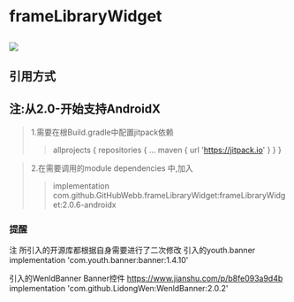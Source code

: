 # frameLibraryWidget
[![](https://jitpack.io/v/GitHubWebb/frameLibraryWidget.svg)](https://jitpack.io/#GitHubWebb/frameLibraryWidget)
----
## 引用方式
## 注:从2.0-开始支持AndroidX
>1.需要在根Build.gradle中配置jitpack依赖
>>allprojects {
		repositories {
			...
			maven { url 'https://jitpack.io' }
		}
	}
	
>2.在需要调用的module	dependencies 中,加入
>>implementation com.github.GitHubWebb.frameLibraryWidget:frameLibraryWidget:2.0.6-androidx
	
	
### 提醒
 注 所引入的开源库都根据自身需要进行了二次修改
 引入的youth.banner
 implementation 'com.youth.banner:banner:1.4.10'
 
 引入的WenldBanner
 Banner控件 https://www.jianshu.com/p/b8fe093a9d4b
 implementation 'com.github.LidongWen:WenldBanner:2.0.2'
 
 